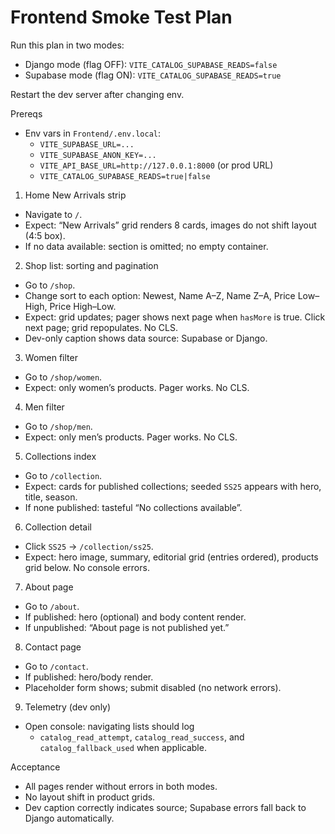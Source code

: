# Frontend Smoke Test Plan

Run this plan in two modes:
- Django mode (flag OFF): `VITE_CATALOG_SUPABASE_READS=false`
- Supabase mode (flag ON): `VITE_CATALOG_SUPABASE_READS=true`

Restart the dev server after changing env.

Prereqs
- Env vars in `Frontend/.env.local`:
  - `VITE_SUPABASE_URL=...`
  - `VITE_SUPABASE_ANON_KEY=...`
  - `VITE_API_BASE_URL=http://127.0.0.1:8000` (or prod URL)
  - `VITE_CATALOG_SUPABASE_READS=true|false`

1) Home New Arrivals strip
- Navigate to `/`.
- Expect: “New Arrivals” grid renders 8 cards, images do not shift layout (4:5 box).
- If no data available: section is omitted; no empty container.

2) Shop list: sorting and pagination
- Go to `/shop`.
- Change sort to each option: Newest, Name A–Z, Name Z–A, Price Low–High, Price High–Low.
- Expect: grid updates; pager shows next page when `hasMore` is true. Click next page; grid repopulates. No CLS.
- Dev-only caption shows data source: Supabase or Django.

3) Women filter
- Go to `/shop/women`.
- Expect: only women’s products. Pager works. No CLS.

4) Men filter
- Go to `/shop/men`.
- Expect: only men’s products. Pager works. No CLS.

5) Collections index
- Go to `/collection`.
- Expect: cards for published collections; seeded `SS25` appears with hero, title, season.
- If none published: tasteful “No collections available”.

6) Collection detail
- Click `SS25` → `/collection/ss25`.
- Expect: hero image, summary, editorial grid (entries ordered), products grid below. No console errors.

7) About page
- Go to `/about`.
- If published: hero (optional) and body content render.
- If unpublished: “About page is not published yet.”

8) Contact page
- Go to `/contact`.
- If published: hero/body render.
- Placeholder form shows; submit disabled (no network errors).

9) Telemetry (dev only)
- Open console: navigating lists should log
  - `catalog_read_attempt`, `catalog_read_success`, and `catalog_fallback_used` when applicable.

Acceptance
- All pages render without errors in both modes.
- No layout shift in product grids.
- Dev caption correctly indicates source; Supabase errors fall back to Django automatically.


